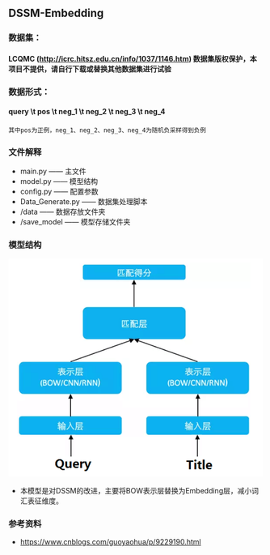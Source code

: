 ## DSSM-Embedding


### 数据集：
#### LCQMC (http://icrc.hitsz.edu.cn/info/1037/1146.htm) 数据集版权保护，本项目不提供，请自行下载或替换其他数据集进行试验


### 数据形式：
#### query \t pos \t neg_1 \t neg_2 \t neg_3 \t neg_4
    其中pos为正例，neg_1、neg_2、neg_3、neg_4为随机负采样得到负例


### 文件解释
* main.py —— 主文件
* model.py —— 模型结构
* config.py —— 配置参数
* Data_Generate.py —— 数据集处理脚本
* /data —— 数据存放文件夹
* /save_model —— 模型存储文件夹


### 模型结构
![avatar](./DSSM-Embedding.png)
* 本模型是对DSSM的改进，主要将BOW表示层替换为Embedding层，减小词汇表征维度。


### 参考资料
* https://www.cnblogs.com/guoyaohua/p/9229190.html

